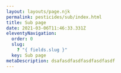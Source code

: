 ```yaml
---
layout: layouts/page.njk
permalink: pesticides/sub/index.html
title: Sub page
date: 2021-03-06T11:46:33.331Z
eleventyNavigation:
  order: 0
  slug:
    ? "{ fields.slug }"
  key: Sub page
metaDescription: dsafasdfasdfasdfasdfasdf
---
```

